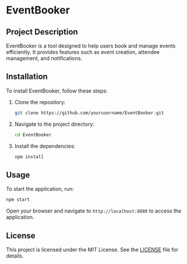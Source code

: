 # EventBooker

## Project Description
EventBooker is a tool designed to help users book and manage events efficiently. It provides features such as event creation, attendee management, and notifications.

## Installation
To install EventBooker, follow these steps:
1. Clone the repository:
    ```bash
    git clone https://github.com/yourusername/EventBooker.git
    ```
2. Navigate to the project directory:
    ```bash
    cd EventBooker
    ```
3. Install the dependencies:
    ```bash
    npm install
    ```

## Usage
To start the application, run:
```bash
npm start
```
Open your browser and navigate to `http://localhost:8080` to access the application.

## License
This project is licensed under the MIT License. See the [LICENSE](LICENSE) file for details.

